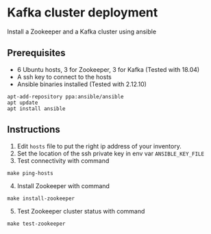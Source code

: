 # Kafka cluster deployment

Install a Zookeeper and a Kafka cluster using ansible

## Prerequisites
* 6 Ubuntu hosts, 3 for Zookeeper, 3 for Kafka (Tested with 18.04)
* A ssh key to connect to the hosts
* Ansible binaries installed (Tested with 2.12.10)
```shell
apt-add-repository ppa:ansible/ansible
apt update
apt install ansible
```

## Instructions
1. Edit `hosts` file to put the right ip address of your inventory.
2. Set the location of the ssh private key in env var `ANSIBLE_KEY_FILE`
3. Test connectivity with command
```shell
make ping-hosts
```
4. Install Zookeeper with command
```shell
make install-zookeeper
```
5. Test Zookeeper cluster status with command
```shell
make test-zookeeper
```